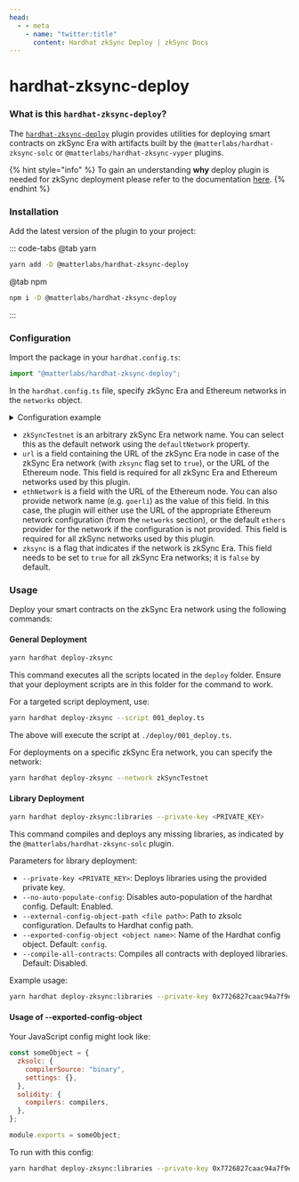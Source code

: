 ```yaml
---
head:
  - - meta
    - name: "twitter:title"
      content: Hardhat zkSync Deploy | zkSync Docs
---
```


# hardhat-zksync-deploy

### **What is this** `hardhat-zksync-deploy`**?**

The [`hardhat-zksync-deploy`](https://github.com/matter-labs/hardhat-zksync/tree/main/packages/hardhat-zksync-deploy) plugin provides utilities for deploying smart contracts on zkSync Era with artifacts built by the `@matterlabs/hardhat-zksync-solc` or `@matterlabs/hardhat-zksync-vyper` plugins.

{% hint style="info" %}
To gain an understanding **why** deploy plugin is needed for zkSync deployment please refer to the documentation [here](https://era.zksync.io/docs/reference/architecture/contract-deployment.html).
{% endhint %}

### **Installation**

Add the latest version of the plugin to your project:

::: code-tabs
@tab yarn

```bash
yarn add -D @matterlabs/hardhat-zksync-deploy
```

@tab npm

```bash
npm i -D @matterlabs/hardhat-zksync-deploy
```

:::

### Configuration

Import the package in your `hardhat.config.ts`:

```typescript
import "@matterlabs/hardhat-zksync-deploy";
```

In the `hardhat.config.ts` file, specify zkSync Era and Ethereum networks in the `networks` object.

<details>

<summary>Configuration example</summary>

```typescript
import { HardhatUserConfig } from "hardhat/config";

import "@matterlabs/hardhat-zksync-deploy";
import "@matterlabs/hardhat-zksync-solc";

const config: HardhatUserConfig = {
  zksolc: {},
  defaultNetwork: "zkSyncTestnet",
  networks: {
    hardhat: {
      zksync: false,
    },
    zkSyncTestnet: {
      url: "http://localhost:3050",
      ethNetwork: "http://localhost:8545",
      zksync: true,
    };
  },
  solidity: {
    version: "0.8.20",
  },
};

export default config;
```

</details>

- `zkSyncTestnet` is an arbitrary zkSync Era network name. You can select this as the default network using the `defaultNetwork` property.
- `url` is a field containing the URL of the zkSync Era node in case of the zkSync Era network (with `zksync` flag set to `true`), or the URL of the Ethereum node. This field is required for all zkSync Era and Ethereum networks used by this plugin.
- `ethNetwork` is a field with the URL of the Ethereum node. You can also provide network name (e.g. `goerli`) as the value of this field. In this case, the plugin will either use the URL of the appropriate Ethereum network configuration (from the `networks` section), or the default `ethers` provider for the network if the configuration is not provided. This field is required for all zkSync networks used by this plugin.
- `zksync` is a flag that indicates if the network is zkSync Era. This field needs to be set to `true` for all zkSync Era networks; it is `false` by default.

### Usage

Deploy your smart contracts on the zkSync Era network using the following commands:

#### **General Deployment**

```bash
yarn hardhat deploy-zksync
```

This command executes all the scripts located in the `deploy` folder. Ensure that your deployment scripts are in this folder for the command to work.

For a targeted script deployment, use:

```bash
yarn hardhat deploy-zksync --script 001_deploy.ts
```

The above will execute the script at `./deploy/001_deploy.ts`.

For deployments on a specific zkSync Era network, you can specify the network:

```bash
yarn hardhat deploy-zksync --network zkSyncTestnet
```

#### **Library Deployment**

```bash
yarn hardhat deploy-zksync:libraries --private-key <PRIVATE_KEY>
```

This command compiles and deploys any missing libraries, as indicated by the `@matterlabs/hardhat-zksync-solc` plugin.

Parameters for library deployment:

- `--private-key <PRIVATE_KEY>`: Deploys libraries using the provided private key.
- `--no-auto-populate-config`: Disables auto-population of the hardhat config. Default: Enabled.
- `--external-config-object-path <file path>`: Path to zksolc configuration. Defaults to Hardhat config path.
- `--exported-config-object <object name>`: Name of the Hardhat config object. Default: `config`.
- `--compile-all-contracts`: Compiles all contracts with deployed libraries. Default: Disabled.

Example usage:

```bash
yarn hardhat deploy-zksync:libraries --private-key 0x7726827caac94a7f9e1b160f7ea819f172f7b6f9d2a97f992c38edeab82d4110
```

#### **Usage of --exported-config-object**

Your JavaScript config might look like:

```javascript
const someObject = {
  zksolc: {
    compilerSource: "binary",
    settings: {},
  },
  solidity: {
    compilers: compilers,
  },
};

module.exports = someObject;
```

To run with this config:

```bash
yarn hardhat deploy-zksync:libraries --private-key 0x7726827caac94a7f9e1b160f7ea819f172f7b6f9d2
```
